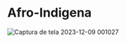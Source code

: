 # Afro-Indigena

![Captura de tela 2023-12-09 001027](https://github.com/riqueteus/Afro-Indigena/assets/80941389/97a6f55d-e88a-4d82-a25b-3ed7233d8b12)
